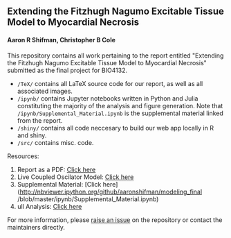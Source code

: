 ## Extending the Fitzhugh Nagumo Excitable Tissue Model to Myocardial Necrosis

#### Aaron R Shifman, Christopher B Cole

This repository contains all work pertaining to the report entitled "Extending the Fitzhugh Nagumo Excitable Tissue Model to Myocardial Necrosis" submitted as the final project for BIO4132. 

- `/TeX/` contains all LaTeX source code for our report, as well as all associated images. 
- `/ipynb/` contains Jupyter notebooks written in Python and Julia constituting the majority of the analysis and figure generation. Note that `/ipynb/Supplemental_Material.ipynb` is the supplemental material linked from the report.
- `/shiny/` contains all code neccesary to build our web app locally in R and shiny. 
- `/src/` contains misc. code. 

Resources:

1. Report as a PDF: [Click here](https://github.com/aaronshifman/modeling_final/blob/master/TeX/proposal/proposal.pdf)
2. Live Coupled Oscilator Model: [Click here](https://ccole.shinyapps.io/fn_ex)
3. Supplemental Material: [Click here](http://nbviewer.ipython.org/github/aaronshifman/modeling_final
/blob/master/ipynb/Supplemental_Material.ipynb)
4. ull Analysis: [Click here](http://nbviewer.ipython.org/github/aaronshifman/modeling_final/blob/master/ipynb/python%20model%20-%20isolated.ipynb)

For more information, please [raise an issue](https://github.com/aaronshifman/modeling_final/issues/new) on the repository or contact the maintainers directly. 